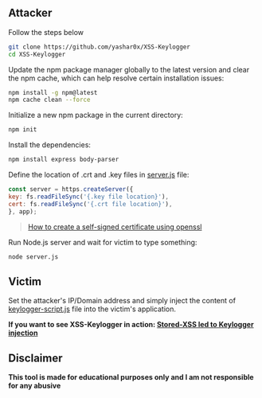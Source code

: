 ## Attacker
Follow the steps below

```bash
git clone https://github.com/yashar0x/XSS-Keylogger
cd XSS-Keylogger
```

Update the npm package manager globally to the latest version and clear the npm cache, which can help resolve certain installation issues:

```bash
npm install -g npm@latest
npm cache clean --force
```

Initialize a new npm package in the current directory:

```bash
npm init
```

Install the dependencies:

```bash
npm install express body-parser
```

Define the location of .crt and .key files in [server.js](server.js) file:

```javascript
const server = https.createServer({
key: fs.readFileSync('{.key file location}'),
cert: fs.readFileSync('{.crt file location}'),
}, app);
```

> [How to create a self-signed certificate using openssl](https://devopscube.com/create-self-signed-certificates-openssl/)

Run Node.js server and wait for victim to type something:

```bash
node server.js
```

## Victim

Set the attacker's IP/Domain address and simply inject the content of [keylogger-script.js](keylogger-script.js) file into the victim's application.

**If you want to see XSS-Keylogger in action: [Stored-XSS led to Keylogger injection](https://infosecwriteups.com/stored-xss-led-to-keylogger-injection-c788ab681eb)**

## Disclaimer
**This tool is made for educational purposes only and I am not responsible for any abusive**
